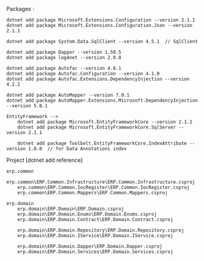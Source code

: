

Packages :

    dotnet add package Microsoft.Extensions.Configuration --version 2.1.1
    dotnet add package Microsoft.Extensions.Configuration.Json --version 2.1.1
 
    dotnet add package System.Data.SqlClient --version 4.5.1  // SqlClient
    
    dotnet add package Dapper --version 1.50.5
    dotnet add package log4net --version 2.0.8

    dotnet add package Autofac --version 4.8.1
    dotnet add package Autofac.Configuration --version 4.1.0
    dotnet add package Autofac.Extensions.DependencyInjection --version 4.2.2
    
    dotnet add package AutoMapper --version 7.0.1
    dotnet add package AutoMapper.Extensions.Microsoft.DependencyInjection --version 5.0.1

    EntityFramework -->
        dotnet add package Microsoft.EntityFrameworkCore --version 2.1.1
        dotnet add package Microsoft.EntityFrameworkCore.SqlServer --version 2.1.1

        dotnet add package Toolbelt.EntityFrameworkCore.IndexAttribute --version 1.0.0  // for Data Annotations index



Project 
    [dotnet add reference]

    erp.common
        erp.common\ERP.Common.Infrastructure\ERP.Common.Infrastructure.csproj
        erp.common\ERP.Common.IocRegister\ERP.Common.IocRegister.csproj
        erp.common\ERP.Common.Mappers\ERP.Common.Mappers.csproj

    erp.domain
        erp.domain\ERP.Domain\ERP.Domain.csproj
        erp.domain\ERP.Domain.Enums\ERP.Domain.Enums.csproj
        erp.domain\ERP.Domain.Contract\ERP.Domain.Contract.csproj
        
        erp.domain\ERP.Domain.Repository\ERP.Domain.Repository.csproj
        erp.domain\ERP.Domain.IService\ERP.Domain.IService.csproj

        erp.domain\ERP.Domain.Dapper\ERP.Domain.Dapper.csproj
        erp.domain\ERP.Domain.Services\ERP.Domain.Services.csproj
